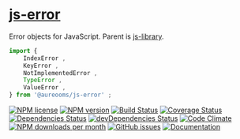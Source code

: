 [js-error](http://aureooms.github.io/js-error)
==

Error objects for JavaScript. Parent is
[js-library](https://github.com/aureooms/js-library).

```js
import {
	IndexError ,
	KeyError ,
	NotImplementedError ,
	TypeError ,
	ValueError ,
} from '@aureooms/js-error' ;
```

[![NPM license](https://img.shields.io/npm/l/@aureooms/js-error.svg?style=flat)](https://raw.githubusercontent.com/aureooms/js-error/master/LICENSE)
[![NPM version](https://img.shields.io/npm/v/@aureooms/js-error.svg?style=flat)](https://www.npmjs.org/package/@aureooms/js-error)
[![Build Status](https://img.shields.io/travis/aureooms/js-error.svg?style=flat)](https://travis-ci.org/aureooms/js-error)
[![Coverage Status](https://img.shields.io/coveralls/aureooms/js-error.svg?style=flat)](https://coveralls.io/r/aureooms/js-error)
[![Dependencies Status](https://img.shields.io/david/aureooms/js-error.svg?style=flat)](https://david-dm.org/aureooms/js-error#info=dependencies)
[![devDependencies Status](https://img.shields.io/david/dev/aureooms/js-error.svg?style=flat)](https://david-dm.org/aureooms/js-error#info=devDependencies)
[![Code Climate](https://img.shields.io/codeclimate/github/aureooms/js-error.svg?style=flat)](https://codeclimate.com/github/aureooms/js-error)
[![NPM downloads per month](https://img.shields.io/npm/dm/@aureooms/js-error.svg?style=flat)](https://www.npmjs.org/package/@aureooms/js-error)
[![GitHub issues](https://img.shields.io/github/issues/aureooms/js-error.svg?style=flat)](https://github.com/aureooms/js-error/issues)
[![Documentation](https://aureooms.github.io/js-error/badge.svg)](https://aureooms.github.io/js-error/source.html)
